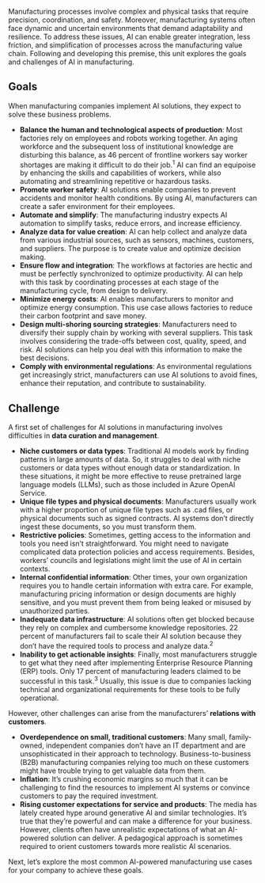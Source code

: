 Manufacturing processes involve complex and physical tasks that require precision, coordination, and safety. Moreover, manufacturing systems often face dynamic and uncertain environments that demand adaptability and resilience. To address these issues, AI can enable greater integration, less friction, and simplification of processes across the manufacturing value chain. Following and developing this premise, this unit explores the goals and challenges of AI in manufacturing.

## Goals

When manufacturing companies implement AI solutions, they expect to solve these business problems.

* **Balance the human and technological aspects of production**: Most factories rely on employees and robots working together. An aging workforce and the subsequent loss of institutional knowledge are disturbing this balance, as 46 percent of frontline workers say worker shortages are making it difficult to do their job.<sup>1</sup> AI can find an equipoise by enhancing the skills and capabilities of workers, while also automating and streamlining repetitive or hazardous tasks.
* **Promote worker safety**: AI solutions enable companies to prevent accidents and monitor health conditions. By using AI, manufacturers can create a safer environment for their employees.
* **Automate and simplify**: The manufacturing industry expects AI automation to simplify tasks, reduce errors, and increase efficiency.
* **Analyze data for value creation**: AI can help collect and analyze data from various industrial sources, such as sensors, machines, customers, and suppliers. The purpose is to create value and optimize decision making.
* **Ensure flow and integration**: The workflows at factories are hectic and must be perfectly synchronized to optimize productivity. AI can help with this task by coordinating processes at each stage of the manufacturing cycle, from design to delivery.
* **Minimize energy costs**: AI enables manufacturers to monitor and optimize energy consumption. This use case allows factories to reduce their carbon footprint and save money.
* **Design multi-shoring sourcing strategies**: Manufacturers need to diversify their supply chain by working with several suppliers. This task involves considering the trade-offs between cost, quality, speed, and risk. AI solutions can help you deal with this information to make the best decisions.
* **Comply with environmental regulations**: As environmental regulations get increasingly strict, manufacturers can use AI solutions to avoid fines, enhance their reputation, and contribute to sustainability.

## Challenge

A first set of challenges for AI solutions in manufacturing involves difficulties in **data curation and management**.

* **Niche customers or data types**: Traditional AI models work by finding patterns in large amounts of data. So, it struggles to deal with niche customers or data types without enough data or standardization. In these situations, it might be more effective to reuse pretrained large language models (LLMs), such as those included in Azure OpenAI Service.
* **Unique file types and physical documents**: Manufacturers usually work with a higher proportion of unique file types such as .cad files, or physical documents such as signed contracts. AI systems don’t directly ingest these documents, so you must transform them.
* **Restrictive policies**: Sometimes, getting access to the information and tools you need isn’t straightforward. You might need to navigate complicated data protection policies and access requirements. Besides, workers’ councils and legislations might limit the use of AI in certain contexts.
* **Internal confidential information**: Other times, your own organization requires you to handle certain information with extra care. For example, manufacturing pricing information or design documents are highly sensitive, and you must prevent them from being leaked or misused by unauthorized parties.
* **Inadequate data infrastructure**: AI solutions often get blocked because they rely on complex and cumbersome knowledge repositories. 22 percent of manufacturers fail to scale their AI solution because they don’t have the required tools to process and analyze data.<sup>2</sup>
* **Inability to get actionable insights**: Finally, most manufacturers struggle to get what they need after implementing Enterprise Resource Planning (ERP) tools. Only 17 percent of manufacturing leaders claimed to be successful in this task.<sup>3</sup> Usually, this issue is due to companies lacking technical and organizational requirements for these tools to be fully operational.

However, other challenges can arise from the manufacturers’ **relations with customers**.

* **Overdependence on small, traditional customers**: Many small, family-owned, independent companies don’t have an IT department and are unsophisticated in their approach to technology. Business-to-business (B2B) manufacturing companies relying too much on these customers might have trouble trying to get valuable data from them.
* **Inflation**: It’s crushing economic margins so much that it can be challenging to find the resources to implement AI systems or convince customers to pay the required investment.
* **Rising customer expectations for service and products**: The media has lately created hype around generative AI and similar technologies. It’s true that they’re powerful and can make a difference for your business. However, clients often have unrealistic expectations of what an AI-powered solution can deliver. A pedagogical approach is sometimes required to orient customers towards more realistic AI scenarios.

Next, let’s explore the most common AI-powered manufacturing use cases for your company to achieve these goals. 
